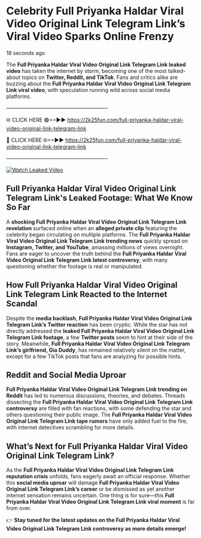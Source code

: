 # Celebrity Full Priyanka Haldar Viral Video Original Link Telegram Link’s Viral Video Sparks Online Frenzy

18 seconds ago

The **Full Priyanka Haldar Viral Video Original Link Telegram Link leaked video** has taken the internet by storm, becoming one of the most talked-about topics on **Twitter, Reddit, and TikTok**. Fans and critics alike are buzzing about the **Full Priyanka Haldar Viral Video Original Link Telegram Link viral video**, with speculation running wild across social media platforms.

———————————————————-

🌐 CLICK HERE 🟢==►► https://2k25fun.com/full-priyanka-haldar-viral-video-original-link-telegram-link

🔴 CLICK HERE 🌐==►► https://2k25fun.com/full-priyanka-haldar-viral-video-original-link-telegram-link

———————————————————-

[![Watch Leaked Video](https://miro.medium.com/v2/resize:fit:828/format:webp/1*cilzJN44JGOrTw9NJCrNHA.gif "Watch Leaked Video")](https://2k25fun.com/full-priyanka-haldar-viral-video-original-link-telegram-link)

## **Full Priyanka Haldar Viral Video Original Link Telegram Link's Leaked Footage: What We Know So Far**  
A **shocking Full Priyanka Haldar Viral Video Original Link Telegram Link revelation** surfaced online when an **alleged private clip** featuring the celebrity began circulating on multiple platforms. The **Full Priyanka Haldar Viral Video Original Link Telegram Link trending news** quickly spread on **Instagram, Twitter, and YouTube**, amassing millions of views overnight. Fans are eager to uncover the truth behind the **Full Priyanka Haldar Viral Video Original Link Telegram Link latest controversy**, with many questioning whether the footage is real or manipulated.  

## **How Full Priyanka Haldar Viral Video Original Link Telegram Link Reacted to the Internet Scandal**  
Despite the **media backlash**, **Full Priyanka Haldar Viral Video Original Link Telegram Link’s Twitter reaction** has been cryptic. While the star has not directly addressed the **leaked Full Priyanka Haldar Viral Video Original Link Telegram Link footage**, a few **Twitter posts** seem to hint at their side of the story. Meanwhile, **Full Priyanka Haldar Viral Video Original Link Telegram Link’s girlfriend, Gia Duddy**, has remained relatively silent on the matter, except for a few TikTok posts that fans are analyzing for possible hints.  

## **Reddit and Social Media Uproar**  
**Full Priyanka Haldar Viral Video Original Link Telegram Link trending on Reddit** has led to numerous discussions, theories, and debates. Threads dissecting the **Full Priyanka Haldar Viral Video Original Link Telegram Link controversy** are filled with fan reactions, with some defending the star and others questioning their public image. The **Full Priyanka Haldar Viral Video Original Link Telegram Link tape rumors** have only added fuel to the fire, with internet detectives scrambling for more details.  

## **What’s Next for Full Priyanka Haldar Viral Video Original Link Telegram Link?**  
As the **Full Priyanka Haldar Viral Video Original Link Telegram Link reputation crisis** unfolds, fans eagerly await an official response. Whether this **social media uproar** will damage **Full Priyanka Haldar Viral Video Original Link Telegram Link’s career** or be dismissed as yet another internet sensation remains uncertain. One thing is for sure—this **Full Priyanka Haldar Viral Video Original Link Telegram Link viral moment** is far from over.  

👉 **Stay tuned for the latest updates on the Full Priyanka Haldar Viral Video Original Link Telegram Link controversy as more details emerge!**  